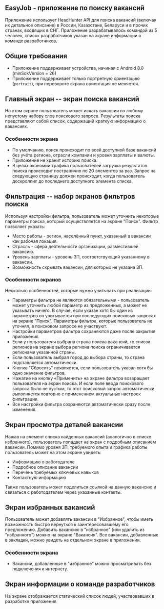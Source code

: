 ## EasyJob - приложение по поиску вакансий

Приложение использует HeadHunter API для поиска вакансий (включая их детальное описание) в России, Казахстане, Беларуси 
и в прочих странах, входящих в СНГ. Приложение разрабатывалось командой из 5 человек, список разработчиков указан на 
экране информации о команде разработчиков.

## Общие требования

- Приложение поддерживает устройства, начиная с Android 8.0 (minSdkVersion = 26)
- Приложение поддерживает только портретную ориентацию (`portrait`), при перевороте экрана ориентация не меняется.

## Главный экран -- экран поиска вакансий

На этом экране пользователь может искать вакансии по любому непустому набору слов поискового запроса. Результаты поиска
представляют собой список, содержащий краткую информацию о вакансиях.

### Особенности экрана

- По умолчанию, поиск происходит по всей доступной базе вакансий без учёта региона, отрасли компании и уровня зарплаты и
  валюты.
- Приложение не хранит историю поиска.
- В целях экономии трафика пользователей загрузка результатов поиска происходит постранично по 20
  элементов за раз. Запрос на следующую страницу должен происходит, когда пользователь доскроллил до последнего
  доступного элемента списка.

## Фильтрация -- набор экранов фильтров поиска

Используя настройки фильтра, пользователь может уточнить некоторые параметры поиска, который осуществляется на экране
"Поиск". Фильтр позволяет указать:

- Место работы - регион, населённый пункт, указанный в вакансии как рабочая локация.
- Отрасль - сфера деятельности организации, разместившей вакансию.
- Уровень зарплаты - уровень ЗП, соответствующий указанному в вакансии.
- Возможность скрывать вакансии, для которых не указана ЗП.

### Особенности экранов

Несколько особенностей, которые нужно учитывать при реализации:

- Параметры фильтра не являются обязательными - пользователь может уточнить любой параметр из предложенных, а может не
  указывать ничего. В случае, если указан хотя бы один из параметров он учитывается при последующих поисковых
  запросах на экране "Поиск". Параметры фильтра, которые пользователь не уточнял, в поисковом запросе не участвуют.
- Настройки параметров фильтра сохраняются даже после закрытия приложения.
- Если у пользователя выбрана страна поиска вакансий, то список регионов на экране выбора региона поиска
  ограничивается регионами указанной страны.
- Если пользователь выбрал город до выбора страны, то страна подставляется автоматически.
- Кнопка "Сбросить" появляется, если пользователь указал хотя бы одно значение фильтров.
- Нажатие на кнопку «Применить» на экране фильтра возвращает пользователя на экран поиска. И если поле ввода поискового
  запроса было не пустым, то этот поисковый запрос автоматически выполняется повторно с применением актуальных
  настроек фильтрации.
- Все настройки фильтра сохраняются автоматически сразу после изменения.

## Экран просмотра деталей вакансии

Нажав на элемент списка найденных вакансий (аналогично в списке избранного), пользователь попадает на
экран с подробным описанием вакансии. Помимо уровня ЗП, требуемого опыта и графика работы пользователь может на этом
экране увидеть:

- Информацию о работодателе
- Подробное описание вакансии
- Перечень требуемых ключевых навыков
- Контактную информацию

Также пользователь может поделиться ссылкой на данную вакансию и
связаться с работодателем через указанные контакты.

## Экран избранных вакансий

Пользователь может добавлять вакансии в "Избранное", чтобы иметь возможность быстро вернуться к заинтересовавшему его
предложению. Добавить вакансию в "избранное" (или удалить из "избранного") можно на экране "Вакансия". Все вакансии,
добавленные в закладки, можно увидеть на отдельном экране в приложении.

### Особенности экрана

- Вакансии, добавленные в "избранное" можно просматривать без подключения к интернету. 

## Экран информации о команде разработчиков

На экране отображается статический список людей, участвовавших в разработке приложения. 
